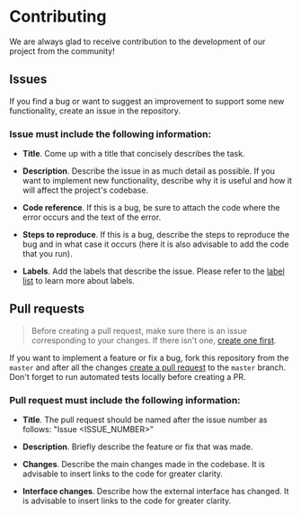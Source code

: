# Contributing

We are always glad to receive contribution to the development of our project from the community!

## Issues

If you find a bug or want to suggest an improvement to support some new functionality, 
create an issue in the repository.

### Issue must include the following information:

- **Title**. Come up with a title that concisely describes the task.

- **Description**. Describe the issue in as much detail as possible. If you want to implement new functionality, 
describe why it is useful and how it will affect the project's codebase.

- **Code reference**. If this is a bug, be sure to attach the code where the error occurs and the text of the error.

- **Steps to reproduce**. If this is a bug, describe the steps to reproduce the bug and in what case it occurs
(here it is also advisable to add the code that you run).

- **Labels**. Add the labels that describe the issue. Please refer to the 
[label list](https://docs.github.com/en/issues/using-labels-and-milestones-to-track-work/managing-labels#about-default-labels)
to learn more about labels.

## Pull requests

> Before creating a pull request, make sure there is an issue corresponding to your changes. If there isn't one, 
> [create one first](#issues).

If you want to implement a feature or fix a bug, fork this repository from the `master` and after all the changes 
[create a pull request](https://docs.github.com/en/pull-requests/collaborating-with-pull-requests/proposing-changes-to-your-work-with-pull-requests/creating-a-pull-request-from-a-fork) 
to the `master` branch. Don't forget to run automated tests locally before creating a PR.

### Pull request must include the following information:

- **Title**. The pull request should be named after the issue number as follows: "Issue <ISSUE_NUMBER>"

- **Description**. Briefly describe the feature or fix that was made.

- **Changes**. Describe the main changes made in the codebase. It is advisable to insert links to the code for 
greater clarity.

- **Interface changes**. Describe how the external interface has changed. It is advisable to insert links to 
the code for greater clarity.